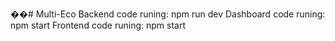 ��#   M u l t i - E c o 
 
 Backend code runing: npm run dev
Dashboard code runing: npm start
Frontend code runing: npm start
